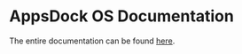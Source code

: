 # AppsDock OS Documentation

The entire documentation can be found [here](https://docs.appsdock.de/).
